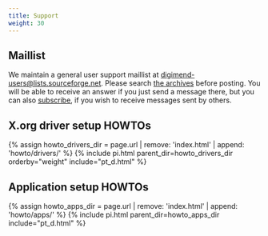 ```yaml
---
title: Support
weight: 30
---
```


Maillist
--------
We maintain a general user support maillist at
[digimend-users@lists.sourceforge.net][1]. Please search [the archives][2]
before posting. You will be able to receive an answer if you just send a
message there, but you can also [subscribe][3], if you wish to receive
messages sent by others.

X.org driver setup HOWTOs
-------------------------
<dl>
{% assign howto_drivers_dir = page.url | remove: 'index.html' | append: 'howto/drivers/' %}
{% include pi.html parent_dir=howto_drivers_dir orderby="weight" include="pt_d.html" %}
</dl>

Application setup HOWTOs
------------------------
<dl>
{% assign howto_apps_dir = page.url | remove: 'index.html' | append: 'howto/apps/' %}
{% include pi.html parent_dir=howto_apps_dir include="pt_d.html" %}
</dl>

[1]: mailto:digimend-users@lists.sourceforge.net
[2]: http://sourceforge.net/p/digimend/mailman/digimend-users/
[3]: https://lists.sourceforge.net/lists/listinfo/digimend-users
